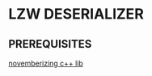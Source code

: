 # LZW DESERIALIZER

## PREREQUISITES

[novemberizing c++ lib](https://github.com/novemberizing/cplusplus/blob/master/README.md)

